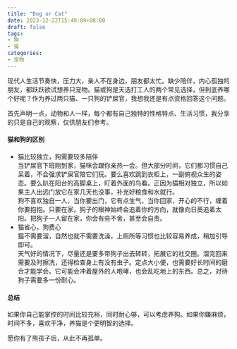 ```yaml
---
title: "Dog or Cat"
date: 2023-12-22T15:49:09+08:00
draft: false
tags:
- 狗
- 猫
categories:
- 宠物
---
```


现代人生活节奏快，压力大，亲人不在身边，朋友都太忙。缺少陪伴，内心孤独的朋友，都跃跃欲试想养只宠物。猫或狗是天选打工人的两个常见选择，但到底养哪个好呢？作为养过两只猫、一只狗的铲屎官，我想我还是有点资格回答这个问题。

首先声明一点，动物和人一样，每个都有自己独特的性格特点、生活习惯，我分享的只是自己的观察，仅供朋友们参考。

#### 猫和狗的区别
* 猫比较独立，狗需要较多陪伴  
当铲屎官下班刚到家，猫咪会跟你亲热一会。但大部分时间，它们都习惯自己呆着，不会强求铲屎官陪它们玩。要么喜欢跳到衣柜上，一副俯视众生的姿态。要么趴在阳台的高脚桌上，盯着外面的鸟看。正因为猫相对独立，所以如果主人出远门放它在家几天也没事，补充好粮食和水就行。  
狗不喜欢独自一人，当你要出门，它有点生气，当你回家，开心的不行，缠着你要抱抱。只要在家，狗子的眼神始终会追着你的方向，就像向日葵追着太阳。把狗子一人留在家，你会有些不舍，甚至会自责。
* 猫省心，狗费心  
猫不需要溜，自然也就不需要洗澡，上厕所等习惯也比较容易养成，稍加引导即可。  
天气好的情况下，尽量还是要多带狗子出去转转，拓展它的社交圈。溜完回来需要及时擦洗，还得检查身上有没有虫子。定点大小便，也需要好长时间的磨合才能学会。它可能会冲着屋外的人咆哮，也会乱吃地上的东西。总之，对待狗子需要多一份耐心。

#### 总结
如果你自己能掌控的时间比较充裕，同时耐心够，可以考虑养狗。如果你嫌麻烦，时间不多，喜欢干净，养猫是个更明智的选择。  

愿你有了熊孩子后，从此不再孤单。